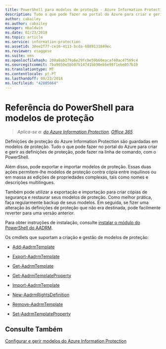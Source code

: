 ```yaml
---
title: PowerShell para modelos de proteção - Azure Information Protection
description: Tudo o que pode fazer no portal do Azure para criar e gerir modelos de proteção, pode fazer da linha de comando, com o PowerShell. Além disso, pode exportar e importar modelos para poder copiar modelos entre inquilinos ou fazer edições em volume de propriedades complexas nos modelos, como nomes e descrições multilingues.
author: cabailey
ms.author: cabailey
manager: mbaldwin
ms.date: 02/23/2018
ms.topic: article
ms.service: information-protection
ms.assetid: 30ee2f77-ce16-4113-bcda-6089131849ec
ms.reviewer: esaggese
ms.suite: ems
ms.openlocfilehash: 200a8ab379a6e29fcbe59b60eacaf40ac47569c4
ms.sourcegitcommit: 7ba9850e5bb07b14741bb90ebbe98f1ebe057b10
ms.translationtype: MT
ms.contentlocale: pt-PT
ms.lasthandoff: 08/23/2018
ms.locfileid: "42805664"
---
```

# <a name="powershell-reference-for-protection-templates"></a>Referência do PowerShell para modelos de proteção

>*Aplica-se a: [do Azure Information Protection](https://azure.microsoft.com/pricing/details/information-protection), [Office 365](http://download.microsoft.com/download/E/C/F/ECF42E71-4EC0-48FF-AA00-577AC14D5B5C/Azure_Information_Protection_licensing_datasheet_EN-US.pdf)*

Definições de proteção do Azure Information Protection são guardadas em modelos de proteção. Tudo o que pode fazer no portal do Azure para criar e gerir as definições de proteção, pode fazer na linha de comando, com o PowerShell. 

Além disso, pode exportar e importar modelos de proteção. Essas duas ações permitem-lhe modelos de proteção contra cópia entre inquilinos ou em massa as edições de propriedades complexas, tais como nomes e descrições multilingues.

Também pode utilizar a exportação e importação para criar cópias de segurança e restaurar seus modelos de proteção. Como melhor prática, faça regularmente backup de seus modelos. Em seguida, se fizer uma alteração às definições de proteção que não era destinada, pode facilmente reverter para uma versão anterior.

Para obter instruções de instalação, consulte [instalar o módulo do PowerShell do AADRM](install-powershell.md).

Os cmdlets que suportam a criação e gestão de modelos de proteção:

- [Add-AadrmTemplate](/powershell/module/aadrm/add-aadrmtemplate)

- [Export-AadrmTemplate](/powershell/module/aadrm/export-aadrmtemplate)

- [Get-AadrmTemplate](/powershell/module/aadrm/get-aadrmtemplate)

- [Get-AadrmTemplateProperty](/powershell/module/aadrm/get-aadrmtemplateproperty)

- [Import-AadrmTemplate](/powershell/module/aadrm/import-aadrmtemplate)

- [New-AadrmRightsDefinition](/powershell/module/aadrm/new-aadrmrightsdefinition)

- [Remove-AadrmTemplate](/powershell/module/aadrm/remove-aadrmtemplate)

- [Set-AadrmTemplateProperty](/powershell/module/aadrm/set-aadrmtemplateproperty)



## <a name="see-also"></a>Consulte Também
[Configurar e gerir modelos do Azure Information Protection](configure-policy-templates.md)

